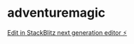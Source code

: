 # adventuremagic

[Edit in StackBlitz next generation editor ⚡️](https://stackblitz.com/~/github.com/jsnoblit/adventuremagic)